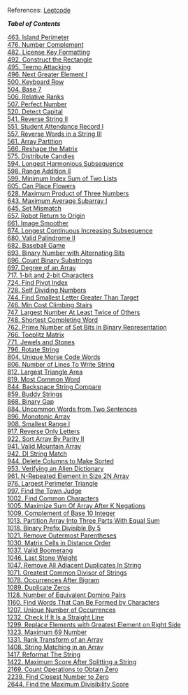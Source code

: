 References: [Leetcode](https://leetcode.com/)

***_Tabel of Contents_***

[463. Island Perimeter](./leetcode/463.%20Island%20Perimeter.ipynb)<br>
[476. Number Complement](./leetcode/476.%20Number%20Complement.ipynb)<br>
[482. License Key Formatting](./leetcode/482.%20License%20Key%20Formatting.ipynb)<br>
[492. Construct the Rectangle](./leetcode/492.%20Construct%20the%20Rectangle.ipynb)<br>
[495. Teemo Attacking](./leetcode/495.%20Teemo%20Attacking.ipynb)<br>
[496. Next Greater Element I](./leetcode/496.%20Next%20Greater%20Element%20I.ipynb)<br>
[500. Keyboard Row](./leetcode/500.%20Keyboard%20Row.ipynb)<br>
[504. Base 7](./leetcode/504.%20Base%207.ipynb)<br>
[506. Relative Ranks](./leetcode/506.%20Relative%20Ranks.ipynb)<br>
[507. Perfect Number](./leetcode/507.%20Perfect%20Number.ipynb)<br>
[520. Detect Capital](./leetcode/520.%20Detect%20Capital.ipynb)<br>
[541. Reverse String II](./leetcode/541.%20Reverse%20String%20II.ipynb)<br>
[551. Student Attendance Record I](./leetcode/551.%20Student%20Attendance%20Record%20I.ipynb)<br>
[557. Reverse Words in a String III](./leetcode/557.%20Reverse%20Words%20in%20a%20String%20III.ipynb)<br>
[561. Array Partition](./leetcode/561.%20Array%20Partition.ipynb)<br>
[566. Reshape the Matrix](./leetcode/566.%20Reshape%20the%20Matrix.ipynb)<br>
[575. Distribute Candies](./leetcode/575.%20Distribute%20Candies.ipynb)<br>
[594. Longest Harmonious Subsequence](./leetcode/594.%20Longest%20Harmonious%20Subsequence.ipynb)<br>
[598. Range Addition II](./leetcode/598.%20Range%20Addition%20II.ipynb)<br>
[599. Minimum Index Sum of Two Lists](./leetcode/599.%20Minimum%20Index%20Sum%20of%20Two%20Lists.ipynb)<br>
[605. Can Place Flowers](./leetcode/605.%20Can%20Place%20Flowers.ipynb)<br>
[628. Maximum Product of Three Numbers](./leetcode/628.%20Maximum%20Product%20of%20Three%20Numbers.ipynb)<br>
[643. Maximum Average Subarray I](./leetcode/643.%20Maximum%20Average%20Subarray%20I.ipynb)<br>
[645. Set Mismatch](./leetcode/645.%20Set%20Mismatch.ipynb)<br>
[657. Robot Return to Origin](./leetcode/657.%20Robot%20Return%20to%20Origin.ipynb)<br>
[661. Image Smoother](./leetcode/661.%20Image%20Smoother.ipynb)<br>
[674. Longest Continuous Increasing Subsequence](./leetcode/674.%20Longest%20Continuous%20Increasing%20Subsequence.ipynb)<br>
[680. Valid Palindrome II](./leetcode/680.%20Valid%20Palindrome%20II.ipynb)<br>
[682. Baseball Game](./leetcode/682.%20Baseball%20Game.ipynb)<br>
[693. Binary Number with Alternating Bits](./leetcode/693.%20Binary%20Number%20with%20Alternating%20Bits.ipynb)<br>
[696. Count Binary Substrings](./leetcode/696.%20Count%20Binary%20Substrings.ipynb)<br>
[697. Degree of an Array](./leetcode/697.%20Degree%20of%20an%20Array.ipynb)<br>
[717. 1-bit and 2-bit Characters](./leetcode/717.%201-bit%20and%202-bit%20Characters.ipynb)<br>
[724. Find Pivot Index](./leetcode/724.%20Find%20Pivot%20Index.ipynb)<br>
[728. Self Dividing Numbers](./leetcode/728.%20Self%20Dividing%20Numbers.ipynb)<br>
[744. Find Smallest Letter Greater Than Target](./leetcode/744.%20Find%20Smallest%20Letter%20Greater%20Than%20Target.ipynb)<br>
[746. Min Cost Climbing Stairs](./leetcode/746.%20Min%20Cost%20Climbing%20Stairs.ipynb)<br>
[747. Largest Number At Least Twice of Others](./leetcode/747.%20Largest%20Number%20At%20Least%20Twice%20of%20Others.ipynb)<br>
[748. Shortest Completing Word](./leetcode/748.%20Shortest%20Completing%20Word.ipynb)<br>
[762. Prime Number of Set Bits in Binary Representation](./leetcode/762.%20Prime%20Number%20of%20Set%20Bits%20in%20Binary%20Representation.ipynb)<br>
[766. Toeplitz Matrix](./leetcode/766.%20Toeplitz%20Matrix.ipynb)<br>
[771. Jewels and Stones](./leetcode/771.%20Jewels%20and%20Stones.ipynb)<br>
[796. Rotate String](./leetcode/796.%20Rotate%20String.ipynb)<br>
[804. Unique Morse Code Words](./leetcode/804.%20Unique%20Morse%20Code%20Words.ipynb)<br>
[806. Number of Lines To Write String](./leetcode/806.%20Number%20of%20Lines%20To%20Write%20String.ipynb)<br>
[812. Largest Triangle Area](./leetcode/812.%20Largest%20Triangle%20Area.ipynb)<br>
[819. Most Common Word](./leetcode/819.%20Most%20Common%20Word.ipynb)<br>
[844. Backspace String Compare](./leetcode/844.%20Backspace%20String%20Compare.ipynb)<br>
[859. Buddy Strings](./leetcode/859.%20Buddy%20Strings.ipynb)<br>
[868. Binary Gap](./leetcode/868.%20Binary%20Gap.ipynb)<br>
[884. Uncommon Words from Two Sentences](./leetcode/884.%20Uncommon%20Words%20from%20Two%20Sentences.ipynb)<br>
[896. Monotonic Array](./leetcode/896.%20Monotonic%20Array.ipynb)<br>
[908. Smallest Range I](./leetcode/908.%20Smallest%20Range%20I.ipynb)<br>
[917. Reverse Only Letters](./leetcode/917.%20Reverse%20Only%20Letters.ipynb)<br>
[922. Sort Array By Parity II](./leetcode/922.%20Sort%20Array%20By%20Parity%20II.ipynb)<br>
[941. Valid Mountain Array](./leetcode/941.%20Valid%20Mountain%20Array.ipynb)<br>
[942. DI String Match](./leetcode/942.%20DI%20String%20Match.ipynb)<br>
[944. Delete Columns to Make Sorted](./leetcode/944.%20Delete%20Columns%20to%20Make%20Sorted.ipynb)<br>
[953. Verifying an Alien Dictionary](./leetcode/953.%20Verifying%20an%20Alien%20Dictionary.ipynb)<br>
[961. N-Repeated Element in Size 2N Array](./leetcode/961.%20N-Repeated%20Element%20in%20Size%202N%20Array.ipynb)<br>
[976. Largest Perimeter Triangle](./leetcode/976.%20Largest%20Perimeter%20Triangle.ipynb)<br>
[997. Find the Town Judge](./leetcode/997.%20Find%20the%20Town%20Judge.ipynb)<br>
[1002. Find Common Characters](./leetcode/1002.%20Find%20Common%20Characters.ipynb)<br>
[1005. Maximize Sum Of Array After K Negations](./leetcode/1005.%20Maximize%20Sum%20Of%20Array%20After%20K%20Negations.ipynb)<br>
[1009. Complement of Base 10 Integer](./leetcode/1009.%20Complement%20of%20Base%2010%20Integer.ipynb)<br>
[1013. Partition Array Into Three Parts With Equal Sum](./leetcode/1013.%20Partition%20Array%20Into%20Three%20Parts%20With%20Equal%20Sum.ipynb)<br>
[1018. Binary Prefix Divisible By 5](./leetcode/1018.%20Binary%20Prefix%20Divisible%20By%205.ipynb)<br>
[1021. Remove Outermost Parentheses](./leetcode/1021.%20Remove%20Outermost%20Parentheses.ipynb)<br>
[1030. Matrix Cells in Distance Order](./leetcode/1030.%20Matrix%20Cells%20in%20Distance%20Order.ipynb)<br>
[1037. Valid Boomerang](./leetcode/1037.%20Valid%20Boomerang.ipynb)<br>
[1046. Last Stone Weight](./leetcode/1046.%20Last%20Stone%20Weight.ipynb)<br>
[1047. Remove All Adjacent Duplicates In String](./leetcode/1047.%20Remove%20All%20Adjacent%20Duplicates%20In%20String.ipynb)<br>
[1071. Greatest Common Divisor of Strings](./leetcode/1071.%20Greatest%20Common%20Divisor%20of%20Strings.ipynb)<br>
[1078. Occurrences After Bigram](./leetcode/1078.%20Occurrences%20After%20Bigram.ipynb)<br>
[1089. Duplicate Zeros](./leetcode/1089.%20Duplicate%20Zeros.ipynb)<br>
[1128. Number of Equivalent Domino Pairs](./leetcode/1128.%20Number%20of%20Equivalent%20Domino%20Pairs.ipynb)<br>
[1160. Find Words That Can Be Formed by Characters](./leetcode/1160.%20Find%20Words%20That%20Can%20Be%20Formed%20by%20Characters.ipynb)<br>
[1207. Unique Number of Occurrences](./leetcode/1207.%20Unique%20Number%20of%20Occurrences.ipynb)<br>
[1232. Check If It Is a Straight Line](./leetcode/1232.%20Check%20If%20It%20Is%20a%20Straight%20Line.ipynb)<br>
[1299. Replace Elements with Greatest Element on Right Side](./leetcode/1299.%20Replace%20Elements%20with%20Greatest%20Element%20on%20Right%20Side.ipynb)<br>
[1323. Maximum 69 Number](./leetcode/1323.%20Maximum%2069%20Number.ipynb)<br>
[1331. Rank Transform of an Array](./leetcode/1331.%20Rank%20Transform%20of%20an%20Array.ipynb)<br>
[1408. String Matching in an Array](./leetcode/1408.%20String%20Matching%20in%20an%20Array.ipynb)<br>
[1417. Reformat The String](./leetcode/1417.%20Reformat%20The%20String.ipynb)<br>
[1422. Maximum Score After Splitting a String](./leetcode/1422.%20Maximum%20Score%20After%20Splitting%20a%20String.ipynb)<br>
[2169. Count Operations to Obtain Zero](./leetcode/2169.%20Count%20Operations%20to%20Obtain%20Zero.ipynb)<br>
[2239. Find Closest Number to Zero](./leetcode/2239.%20Find%20Closest%20Number%20to%20Zero.ipynb)<br>
[2644. Find the Maximum Divisibility Score](./leetcode/2644.%20Find%20the%20Maximum%20Divisibility%20Score.ipynb)<br>
